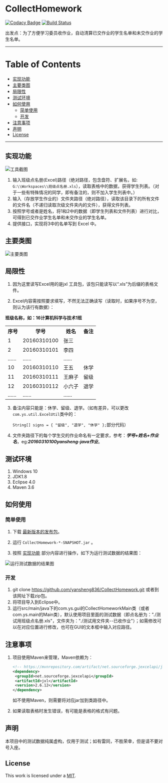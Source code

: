 CollectHomework
================

[![Codacy Badge](https://api.codacy.com/project/badge/Grade/fb667a64f8724b798789c67e9c392d38)](https://app.codacy.com/app/yansheng836/CollectHomework?utm_source=github.com&utm_medium=referral&utm_content=yansheng836/CollectHomework&utm_campaign=Badge_Grade_Dashboard)  [![Build Status](https://travis-ci.org/yansheng836/CollectHomework.svg?branch=master)](https://travis-ci.org/yansheng836/CollectHomework)

出发点：为了方便学习委员收作业，自动清算已交作业的学生名单和未交作业的学生名单。

---

Table of Contents
=================

* [实现功能](#%E5%AE%9E%E7%8E%B0%E5%8A%9F%E8%83%BD)
* [主要类图](#%E4%B8%BB%E8%A6%81%E7%B1%BB%E5%9B%BE)
* [局限性](#%E5%B1%80%E9%99%90%E6%80%A7)
* [测试环境](#%E6%B5%8B%E8%AF%95%E7%8E%AF%E5%A2%83)
* [如何使用](#%E5%A6%82%E4%BD%95%E4%BD%BF%E7%94%A8)
  * [简单使用](#%E7%AE%80%E5%8D%95%E4%BD%BF%E7%94%A8)
  * [开发](#%E5%BC%80%E5%8F%91)
* [注意事项](#%E6%B3%A8%E6%84%8F%E4%BA%8B%E9%A1%B9)
* [声明](#声明)
* [License](#license)

---

## 实现功能

![工具截图](https://s2.ax1x.com/2019/09/20/nX0W6O.jpg)

1. 输入班级点名册(Excel)路径（绝对路径，包含盘符、扩展名，如: `G:\\Workspaces\\班级点名册.xls`），读取表格中的数据，获得学生列表。（对于一些有特殊情况的同学，即有备注的，则不加入学生列表中。）
2. 输入（存放学生作业的）文件夹路径（绝对路径），读取该目录下的所有文件的文件名（不递归读取次级文件夹内的文件），获得文件列表。
3. 按照学号或者是姓名，将1和2中的数据（即学生列表和文件列表）进行对比，可得到已交作业学生名单和未交作业的学生名单。
4. 提供接口，实现将3中的名单写到 Excel 中。


## 主要类图

![主要类图](https://s2.ax1x.com/2019/09/20/nX6L3n.jpg)


## 局限性
1. 因为这里读写Excel用的是jxl 工具包，该包只能读写以“.xls”为后缀的表格文件。

2. Excel内容需按照要求填写，不然无法正确读写（读取时，如果序号不为空，则认为该行有数据）：

<table align="center" style="text-align:center>
    <tr>
                             <th colspan="4"><b>班级名称，如：16计算机科学与技术1班</b></th>
    </tr>      
    <tr>
    	 <th>序号</th><th>学号</th><th>姓名</th><th>备注</th>
    </tr>
    <tr>
    	<td>1</td><td>20160310100</td><td>张三</td><td></td>
    </tr>
    <tr>
    	<td>2</td><td>20160310101</td><td>李四</td><td></td>
    </tr>
    <tr>
    	<td>……</td><td>……</td><td>……</td><td></td>
    </tr>
    <tr>
    	<td>10</td><td>20160310110</td><td>王五</td><td>休学</td>
    </tr>
    <tr>
    	<td>11</td><td>20160310111</td><td>王麻子</td><td>留级</td>
    </tr>
    <tr>
    	<td>12</td><td>20160310112</td><td>小六子</td><td>退学</td>
    </tr>
    <tr>
    	<td>……</td><td>……</td><td>……</td><td></td>
    </tr>
</table>


3. 备注内容只能是：休学、留级、退学。（如有差异，可以更改`com.ys.util.ExcelUtil`类中的：

   `String[] signs = { "留级", "退学", "休学" };`部分代码）

4. 文件夹路径下的每个学生交的作业命名有一定要求，参考：***学号+姓名+作业名***，eg:***20160310100yansheng-java作业***。

## 测试环境

1. Windows 10  
2. JDK1.8  
3. Eclipse 4.0  
4. Maven 3.6  

## 如何使用

### 简单使用

1. 下载 [最新版本的发布包](<https://github.com/yansheng836/CollectHomework/releases>)。

2. 运行 `CollectHomework-*-SNAPSHOT.jar` 。

3. 按照 [实现功能](#%E5%AE%9E%E7%8E%B0%E5%8A%9F%E8%83%BD) 部分内容进行操作，如下为运行测试数据的结果图：

![运行测试数据的结果图](https://s2.ax1x.com/2019/09/20/nXgpsP.jpg)


### 开发

1. git clone <https://github.com/yansheng836/CollectHomework.git> 或者到该网址下载zip包。
2. 将项目导入到Eclipse中。
3. 运行src/main/java下的com.ys.gui的CollectHomeworkMain类（或者com.ys.main的Main类），默认使用项目里面的测试数据（即点名册为："./测试用班级点名册.xls"，文件夹为："./测试用文件夹--已收作业"）；如需修改可以在对应位置进行修改，也可在GUI的文本框中输入对应路径。


## 注意事项

1. 项目使用Maven来管理，Maven依赖为：

   ```xml
   <!-- https://mvnrepository.com/artifact/net.sourceforge.jexcelapi/jxl -->
   <dependency>
   	<groupId>net.sourceforge.jexcelapi</groupId>
   	<artifactId>jxl</artifactId>
   	<version>2.6.12</version>
   </dependency>
   ```

   如不使用Maven，则需要将对应jar加到类路径中。
   
2.  如果读取表格时发生错误，有可能是表格的格式有问题。


## 声明

本项目中的测试数据纯属虚构，仅用于测试；如有雷同，不胜荣幸，但是请不要对号入座。


## License

This work is licensed under a [MIT](https://github.com/yansheng836/CollectHomework/blob/master/LICENSE).
